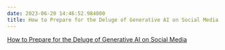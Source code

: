 ```yaml
---
date: 2023-06-20 14:46:52.984000
title: How to Prepare for the Deluge of Generative AI on Social Media
---
```


[How to Prepare for the Deluge of Generative AI on Social Media](https://knightcolumbia.org/content/how-to-prepare-for-the-deluge-of-generative-ai-on-social-media)
